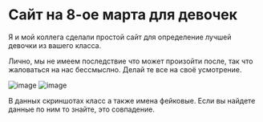 # Сайт на 8-ое марта для девочек

Я и мой коллега сделали простой сайт для определение лучшей девочки из вашего класса.

Лично, мы не имеем последствие что может произойти после, так что жаловаться на нас бессмыслно. Делай те все на своё усмотрение.

![image](https://github.com/user-attachments/assets/6afddccd-844f-408b-8157-76b9115b54fb)
![image](https://github.com/user-attachments/assets/d61f73e9-e25b-4e14-bb07-3a1f4908d7f9)

В данных скриншотах класс а также имена фейковые. Если вы найдете данные по ним то знайте, это совпадение.

